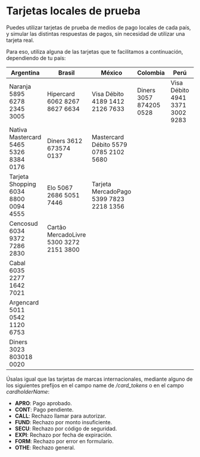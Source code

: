 # Tarjetas locales de prueba

Puedes utilizar tarjetas de prueba de medios de pago locales de cada país, y simular las distintas respuestas de pagos, sin necesidad de utilizar una tarjeta real.

Para eso, utiliza alguna de las tarjetas que te facilitamos a continuación, dependiendo de tu país:

| Argentina                  | Brasil                       | México                        | Colombia | Perú    | Uruguay                         |
|      ----                  | -----                        | -----                         | -----    | -----   | -----                           |
|Naranja 5895 6278 2345 3005 |Hipercard 6062 8267 8627 6634 |Visa Débito 4189 1412 2126 7633 | Diners 3057 874205 0528               |Visa Débito 4941 3371 3002 9283 |OCA 5429 9173 0821 2254         |
|Nativa Mastercard 5465 5326 8384 0176 |Diners 3612 673574 0137  |Mastercard Débito 5579 0785 2102 5680                       |          |         |                                |
|Tarjeta Shopping 6034 8800 0094 4555     |Elo 5067 2686 5051 7446                |Tarjeta MercadoPago 5399 7823 2218 1356                           |          |         |                                |
|Cencosud 6034 9372 7286 2830     |Cartão MercadoLivre 5300 3272 2151 3800                |          |          |         |                                |
|Cabal 6035 2277 1642 7021     |          |          |          |         |                                |
|Argencard 5011 0542 1120 6753     |          |          |          |         |                                |
|Diners 3023 803018 0020        |          |          |          |         |                                |

Úsalas igual que las tarjetas de marcas internacionales, mediante alguno de los siguientes prefijos en el campo name de _/card_tokens_ o en el campo _cardholderName_:

* **APRO**: Pago aprobado.  
* **CONT**: Pago pendiente.  
* **CALL**: Rechazo llamar para autorizar.  
* **FUND**: Rechazo por monto insuficiente.  
* **SECU**: Rechazo por código de seguridad.  
* **EXPI**: Rechazo por fecha de expiración.
* **FORM**: Rechazo por error en formulario.  
* **OTHE**: Rechazo general.
